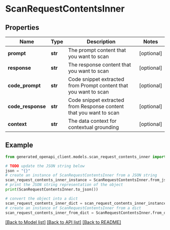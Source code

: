 # ScanRequestContentsInner


## Properties

Name | Type | Description | Notes
------------ | ------------- | ------------- | -------------
**prompt** | **str** | The prompt content that you want to scan | [optional] 
**response** | **str** | The response content that you want to scan | [optional] 
**code_prompt** | **str** | Code snippet extracted from Prompt content that you want to scan | [optional] 
**code_response** | **str** | Code snippet extracted from Response content that you want to scan | [optional] 
**context** | **str** | The data context for contextual grounding | [optional] 

## Example

```python
from generated_openapi_client.models.scan_request_contents_inner import ScanRequestContentsInner

# TODO update the JSON string below
json = "{}"
# create an instance of ScanRequestContentsInner from a JSON string
scan_request_contents_inner_instance = ScanRequestContentsInner.from_json(json)
# print the JSON string representation of the object
print(ScanRequestContentsInner.to_json())

# convert the object into a dict
scan_request_contents_inner_dict = scan_request_contents_inner_instance.to_dict()
# create an instance of ScanRequestContentsInner from a dict
scan_request_contents_inner_from_dict = ScanRequestContentsInner.from_dict(scan_request_contents_inner_dict)
```
[[Back to Model list]](../README.md#documentation-for-models) [[Back to API list]](../README.md#documentation-for-api-endpoints) [[Back to README]](../README.md)


